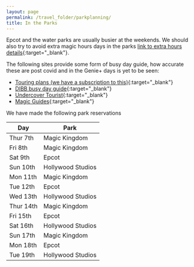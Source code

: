 ```yaml
---
layout: page
permalink: /travel_folder/parkplanning/
title: In the Parks
---
```

Epcot and the water parks are usually busier at the weekends. We should also try to avoid extra magic hours days in the parks [link to extra hours details](https://www.disneyworld.eu/guest-services/extended-evening/){:target="\_blank"}.

The following sites provide some form of busy day guide, how accurate these are post covid and in the Genie+ days is yet to be seen:

- [Touring plans (we have a subscription to this)](https://touringplans.com/universal-orlando/touring-plans){:target="\_blank"}
- [DIBB busy day guide](https://DIBB.in/15346564){:target="\_blank"}
- [Undercover Tourist](https://www.undercovertourist.com/orlando/crowd-calendar/){:target="\_blank"}
- [Magic Guides](https://magicguides.com/wdw-crowd-calendar/){:target="\_blank"}

We have made the following park reservations

| Day |Park|
|--------|--------|
|Thur 7th | Magic Kingdom |
|Fri 8th |Magic Kingdom |
|Sat 9th |Epcot |
|Sun 10th |Hollywood Studios |
|Mon 11th |Magic Kingdom |
|Tue 12th |Epcot |
|Wed 13th |Hollywood Studios |
|Thur 14th |Magic Kingdom |
|Fri 15th |Epcot |
|Sat 16th |Hollywood Studios |
|Sun 17th |Magic Kingdom |
|Mon 18th |Epcot |
|Tue 19th |Hollywood Studios |